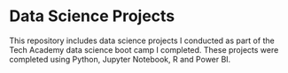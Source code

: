 # Data Science Projects
This repository includes data science projects I conducted as part of the Tech Academy data science boot camp I completed. These projects were completed using Python, Jupyter Notebook, R and Power BI. 

